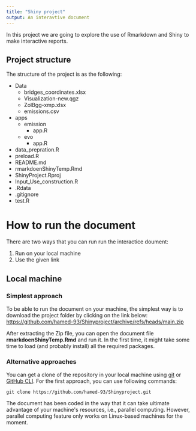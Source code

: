 ```yaml
---
title: "Shiny project"
output: An interavtive document
---
```


In this project we are going to explore the use of Rmarkdown and Shiny to make interactive reports.

## Project structure

The structure of the project is as the following:

* Data
  * bridges_coordinates.xlsx
  * Visualization-new.qgz
  * ZolBgg-xmp.xlsx
  * emissions.csv
* apps
  * emission
    * app.R
  * evo
    * app.R
* data_prepration.R
* preload.R
* README.md
* rmarkdoenShinyTemp.Rmd
* ShinyProject.Rproj
* Input_Use_construction.R
* .Rdata
* .gitignore
* test.R


# How to run the document
There are two ways that you can run run the interactice doument: 
 1. Run on your local machine
 2. Use the given link

## Local machine
### Simplest approach
To be able to run the document on your machine, the simplest way is to download the project folder by clicking on the link below:
https://github.com/hamed-93/Shinyproject/archive/refs/heads/main.zip

After extracting the Zip file, you can open the document file **rmarkdoenShinyTemp.Rmd** and run it. In the first time, it might take some time to load (and probably install) all the required packages. 

### Alternative approaches
You can get a clone of the repository in your local machine using [git](https://git-scm.com/) or [GitHub CLI](https://docs.github.com/en/github-cli/github-cli/about-github-cli). For the first approach, you can use following commands:

``
git clone https://github.com/hamed-93/Shinyproject.git
``



The document has been coded in the way that it can take ultimate advantage of your machine's resources, i.e., parallel computing. However, parallel computing feature only works on Linux-based machines for the moment. 
